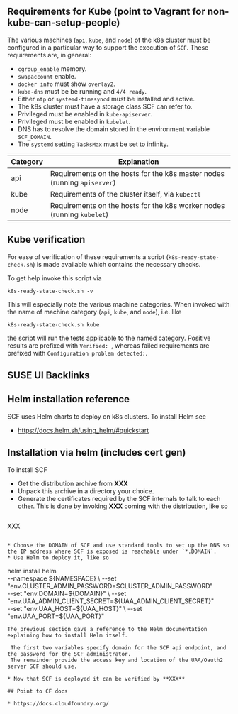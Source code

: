 ## Requirements for Kube (point to Vagrant for non-kube-can-setup-people)

The various machines (`api`, `kube`, and `node`) of the k8s cluster must be configured in a particular way to support the execution of `SCF`. These requirements are, in general:

* `cgroup_enable` memory.
* `swapaccount` enable.
* `docker info` must show `overlay2`.
* `kube-dns` must be be running and `4/4 ready`.
* Either `ntp` or `systemd-timesyncd` must be installed and active.
* The k8s cluster must have a storage class SCF can refer to.
* Privileged must be enabled in `kube-apiserver`.
* Privileged must be enabled in `kubelet`.
* DNS has to resolve the domain stored in the environment variable `SCF_DOMAIN`.
* The `systemd` setting `TasksMax` must be set to infinity.

|Category|Explanation|
|---|---|
|api| Requirements on the hosts for the k8s master nodes (running `apiserver`) |
|kube| Requirements of the cluster itself, via `kubectl` |
|node| Requirements on the hosts for the k8s worker nodes (running `kubelet`) |

## Kube verification

For ease of verification of these requirements a script (`k8s-ready-state-check.sh`) is made available which contains the necessary checks.

To get help invoke this script via
```
k8s-ready-state-check.sh -v
```
This will especially note the various machine categories. When invoked with the name of machine category (`api`, `kube`, and `node`), i.e. like
```
k8s-ready-state-check.sh kube
```
the script will run the tests applicable to the named category.
Positive results are prefixed with `Verified: `,
whereas failed requirements are prefixed with `Configuration problem detected:`.

## SUSE UI Backlinks
## Helm installation reference

SCF uses Helm charts to deploy on k8s clusters.
To install Helm see

* https://docs.helm.sh/using_helm/#quickstart

## Installation via helm (includes cert gen)

To install SCF
* Get the distribution archive from **XXX**
* Unpack this archive in a directory your choice.
* Generate the certificates required by the SCF internals to talk to each other.
  This is done by invoking **XXX** coming with the distribution, like so
  ```
XXX
  ```

* Choose the DOMAIN of SCF and use standard tools to set up the DNS so the IP address where SCF is exposed is reachable under `*.DOMAIN`.
* Use Helm to deploy it, like so
  ```
  helm install helm \
     --namespace ${NAMESPACE} \
     --set "env.CLUSTER_ADMIN_PASSWORD=$CLUSTER_ADMIN_PASSWORD" \
     --set "env.DOMAIN=${DOMAIN}" \
     --set "env.UAA_ADMIN_CLIENT_SECRET=${UAA_ADMIN_CLIENT_SECRET}" \
     --set "env.UAA_HOST=${UAA_HOST}" \
     --set "env.UAA_PORT=${UAA_PORT}"
  ```
  The previous section gave a reference to the Helm documentation explaining how to install Helm itself.

   The first two variables specify domain for the SCF api endpoint, and the password for the SCF administrator.
   The remainder provide the access key and location of the UAA/Oauth2 server SCF should use.
 
* Now that SCF is deployed it can be verified by **XXX**

## Point to CF docs

* https://docs.cloudfoundry.org/

